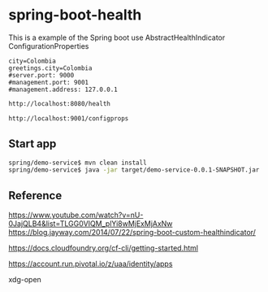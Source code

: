 # spring-boot-health
This is a example of the Spring boot use AbstractHealthIndicator ConfigurationProperties


```properties 
city=Colombia
greetings.city=Colombia
#server.port: 9000
#management.port: 9001
#management.address: 127.0.0.1
```

```html
http://localhost:8080/health

http://localhost:9001/configprops
```




## Start app

```bash 
spring/demo-service$ mvn clean install
spring/demo-service$ java -jar target/demo-service-0.0.1-SNAPSHOT.jar 

```



## Reference
https://www.youtube.com/watch?v=nU-0JajQLB4&list=TLGG0VIQM_plYi8wMjExMjAxNw
https://blog.jayway.com/2014/07/22/spring-boot-custom-healthindicator/

https://docs.cloudfoundry.org/cf-cli/getting-started.html

https://account.run.pivotal.io/z/uaa/identity/apps

 xdg-open
